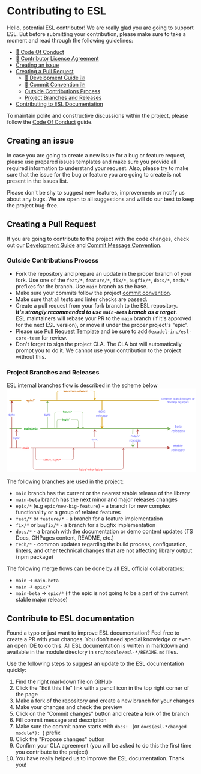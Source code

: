 # Contributing to ESL

<a name="intro"></a>

Hello, potential ESL contributor! We are really glad you are going to support ESL.
But before submitting your contribution, please make sure to take a moment and read through the following guidelines:
  - [🔗 Code Of Conduct](https://github.com/exadel-inc/esl/blob/HEAD/CODE_OF_CONDUCT.md)
  - [🔗 Contributor Licence Agreement](https://github.com/exadel-inc/esl/blob/HEAD/CLA.md)  
  - [Creating an issue](#creating-an-issue)
  - [Creating a Pull Request](#creating-a-pull-request)
    - [🔗 Development Guide ❕🔥](https://github.com/exadel-inc/esl/blob/HEAD/docs/DEVELOPMENT.md)
    - [🔗 Commit Convention ❕🔥](https://github.com/exadel-inc/esl/blob/HEAD/docs/COMMIT_CONVENTION.md)
    - [Outside Contributions Process](#outside-contributions-process) 
    - [Project Branches and Releases](#project-branches-and-releases)  
  - [Contributing to ESL Documentation](#contributing-to-esl-documentation)

To maintain polite and constructive discussions within the project, please follow the [Code Of Conduct](CODE_OF_CONDUCT.md) guide.

<a name="creating-an-issue"></a>
##  Creating an issue

In case you are going to create a new issue for a bug or feature request, 
please use prepared issues templates and make sure you provide all required information
to understand your request.
Also, please try to make sure that the issue for the bug or feature you are going to create is not present in the issues list.

Please don't be shy to suggest new features, improvements or notify us about any bugs.
We are open to all suggestions and will do our best to keep the project bug-free.

<a name="creating-a-pull-request"></a>
## Creating a Pull Request

If you are going to contribute to the project with the code changes, check out our 
[Development Guide](https://github.com/exadel-inc/esl/blob/HEAD/docs/DEVELOPMENT.md) and 
[Commit Message Convention](https://github.com/exadel-inc/esl/blob/HEAD/docs/COMMIT_CONVENTION.md).

<a name="outside-contributions-process"></a>
### Outside Contributions Process

- Fork the repository and prepare an update in the proper branch of your fork.
  Use one of the `feat/*`, `feature/*`, `fix/*`, `bugfix/*`, `docs/*`, `tech/*` prefixes for the branch.
  Use `main` branch as the base.
- Make sure your commits follow the project 
  [commit convention](https://github.com/exadel-inc/esl/blob/HEAD/docs/COMMIT_CONVENTION.md).
- Make sure that all tests and linter checks are passed.
- Create a pull request from your fork branch to the ESL repository.  
  _**It's strongly recommended to use `main-beta` branch as a target**_.  
  ESL maintainers will rebase your PR to the `main` branch (if it's approved for the next ESL version),
  or move it under the proper project's "epic".
- Please use [Pull Request Template](https://github.com/exadel-inc/esl/blob/HEAD/.github/PULL_REQUEST_TEMPLATE.md) and 
  be sure to add `@exadel-inc/esl-core-team` for review.
- Don't forget to sign the project CLA. The CLA bot will automatically prompt you to do it. 
  We cannot use your contribution to the project without this.


<a name="project-branches-and-releases"></a>
### Project Branches and Releases

ESL internal branches flow is described in the scheme below  
![branches flow](./docs/images/branches-process.png)

The following branches are used in the project:
- `main` branch has the current or the nearest stable release of the library
- `main-beta` branch has the next minor and major releases changes
- `epic/*` (e.g `epic/new-big-feature`) - a branch for new complex functionality or a group of related features
- `feat/*` or `feature/*` - a branch for a feature implementation
- `fix/*` or `bugfix/*` - a branch for a bugfix implementation
- `docs/*` - a branch with the documentation or demo content updates (TS Docs, GHPages content, README, etc.)
- `tech/*` - common updates regarding the build process, configuration, linters, and other technical changes
  that are not affecting library output (npm package)

The following merge flows can be done by all ESL official collaborators:
- `main` -> `main-beta`
- `main` -> `epic/*`
- `main-beta` -> `epic/*` (if the epic is not going to be a part of the current stable major release)

<a name="contributing-to-esl-documentation"></a>
## Contribute to ESL documentation

Found a typo or just want to improve ESL documentation?
Feel free to create a PR with your changes.
You don't need special knowledge or even an open IDE to do this.
All ESL documentation is written in markdown and available in the module directory in `src/module/esl-*/README.md`
files.

Use the following steps to suggest an update to the ESL documentation quickly:

1. Find the right markdown file on GitHub
2. Click the "Edit this file" link with a pencil icon in the top right corner of the page
3. Make a fork of the repository and create a new branch for your changes
4. Make your changes and check the preview
5. Click on the "Commit changes" button and create a fork of the branch
6. Fill commit message and description
7. Make sure the commit name starts with `docs: ` (or `docs(esl-*changed module*): `) prefix
8. Click the "Propose changes" button
9. Confirm your CLA agreement (you will be asked to do this the first time you contribute to the project)
10. You have really helped us to improve the ESL documentation. Thank you!
